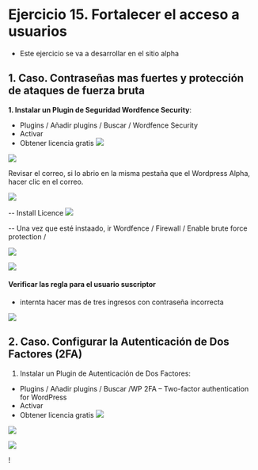 
# Ejercicio 15. Fortalecer el acceso a usuarios
- Este ejercicio se va a desarrollar en el sitio alpha

## 1. Caso. Contraseñas mas fuertes y protección de ataques de fuerza bruta

**1. Instalar un Plugin de Seguridad Wordfence Security**:
- Plugins  / Añadir plugins / Buscar / Wordfence Security
- Activar
- Obtener licencia gratis
![](https://i.imgur.com/aOsD0Xn.png)

![](https://i.imgur.com/pi0Ofrj.png)


Revisar el correo, si lo abrio en la misma pestaña que el Wordpress Alpha, hacer clic en el correo.

![](https://i.imgur.com/EQwsPvi.png)

-- Install Licence
![](https://i.imgur.com/6X2ynnM.png)

-- Una vez que esté instaado, ir Wordfence / Firewall / Enable brute force protection / 

![](https://i.imgur.com/EUJmlET.png)

![](https://i.imgur.com/60Fk28M.png)
#### Verificar las regla para el usuario suscriptor
- internta hacer mas de tres ingresos con contraseña incorrecta

![](https://i.imgur.com/J61CNtl.png)



## 2. Caso. Configurar la Autenticación de Dos Factores (2FA)

1. Instalar un Plugin de Autenticación de Dos Factores:
- Plugins  / Añadir plugins / Buscar /WP 2FA – Two-factor authentication for WordPress
- Activar
- Obtener licencia gratis
![](https://i.imgur.com/O2GREzp.png)



![](https://i.imgur.com/38rH1YR.png)

![](https://i.imgur.com/sibFXPr.png)


!
<!--stackedit_data:
eyJoaXN0b3J5IjpbMTgwMTYxNjIyNCw3MDIzNDY3NiwtMjA4Mj
YzNDI3MywxNzkyNjY1MDYwLDE5MTM1NjUwNV19
-->